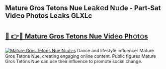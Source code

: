 ## Mature Gros Tetons Nue Le𝚊k𝚎d N𝚞𝚍e - Part-Sat Vid𝚎o Photos Le𝚊ks GLXLc

# <h2><a href="http://fb83u0.evod.top/?m=Mature+Gros+Tetons+Nue">🔗 👉🔴 Mature Gros Tetons Nue Vid𝚎o Ph𝚘t𝚘s</a></h2>

[![Mature Gros Tetons Nue N𝚞d𝚎s](https://i.imgur.com/8V9OHl7.gif)](http://fb83u0.evod.top/?m=Mature+Gros+Tetons+Nue)
Dance and lifestyle influencer Mature Gros Tetons Nue, creating engaging online content. Public figures Mature Gros Tetons Nue can use their influence to promote social change. 
